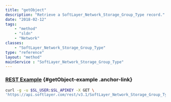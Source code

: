 ```yaml
---
title: "getObject"
description: "Retrieve a SoftLayer_Network_Storage_Group_Type record."
date: "2018-02-12"
tags:
    - "method"
    - "sldn"
    - "Network"
classes:
    - "SoftLayer_Network_Storage_Group_Type"
type: "reference"
layout: "method"
mainService : "SoftLayer_Network_Storage_Group_Type"
---
```


### [REST Example](#getObject-example) <a href="/article/rest/"><i class="fas fa-question"></i></a> {#getObject-example .anchor-link} 
```bash
curl -g -u $SL_USER:$SL_APIKEY -X GET \
'https://api.softlayer.com/rest/v3.1/SoftLayer_Network_Storage_Group_Type/{SoftLayer_Network_Storage_Group_TypeID}/getObject'
```
